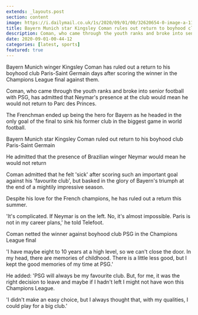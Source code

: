 ```yaml
---
extends: _layouts.post
section: content
image: https://i.dailymail.co.uk/1s/2020/09/01/00/32620654-0-image-a-117_1598915908459.jpg 
title: Bayern Munich star Kingsley Coman rules out return to boyhood club PSG while Neymar is there 
description: Coman, who came through the youth ranks and broke into senior football with PSG, has admitted that Neymars presence at the club would mean he would not return to Parc des Princes. 
date: 2020-09-01-00-44-12 
categories: [latest, sports] 
featured: true 
--- 
```

Bayern Munich winger Kingsley Coman has ruled out a return to his boyhood club Paris-Saint Germain days after scoring the winner in the Champions League final against them.

Coman, who came through the youth ranks and broke into senior football with PSG, has admitted that Neymar's presence at the club would mean he would not return to Parc des Princes.

The Frenchman ended up being the hero for Bayern as he headed in the only goal of the final to sink his former club in the biggest game in world football.

Bayern Munich star Kingsley Coman ruled out return to his boyhood club Paris-Saint Germain

He admitted that the presence of Brazilian winger Neymar would mean he would not return

Coman admitted that he felt 'sick' after scoring such an important goal against his 'favourite club', but basked in the glory of Bayern's triumph at the end of a mightily impressive season.

Despite his love for the French champions, he has ruled out a return this summer. 

'It's complicated. If Neymar is on the left. No, it's almost impossible. Paris is not in my career plans,' he told Telefoot.

Coman netted the winner against boyhood club PSG in the Champions League final

'I have maybe eight to 10 years at a high level, so we can't close the door. In my head, there are memories of childhood. There is a little less good, but I kept the good memories of my time at PSG.'

He added: 'PSG will always be my favourite club. But, for me, it was the right decision to leave and maybe if I hadn't left I might not have won this Champions League.

'I didn't make an easy choice, but I always thought that, with my qualities, I could play for a big club.'

